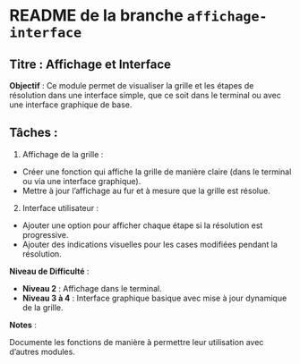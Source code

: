# README de la branche `affichage-interface`
## Titre : Affichage et Interface

**Objectif** : Ce module permet de visualiser la grille et les étapes de résolution dans une interface simple, que ce soit dans le terminal ou avec une interface graphique de base.

## Tâches :

1. Affichage de la grille :

- Créer une fonction qui affiche la grille de manière claire (dans le terminal ou via une interface graphique).
- Mettre à jour l’affichage au fur et à mesure que la grille est résolue.

2. Interface utilisateur :

- Ajouter une option pour afficher chaque étape si la résolution est progressive.
- Ajouter des indications visuelles pour les cases modifiées pendant la résolution.

**Niveau de Difficulté** :

- **Niveau 2** : Affichage dans le terminal.
- **Niveau 3 à 4** : Interface graphique basique avec mise à jour dynamique de la grille.

**Notes** :

Documente les fonctions de manière à permettre leur utilisation avec d’autres modules.